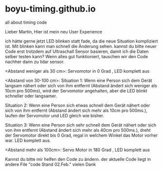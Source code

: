 # boyu-timing.github.io
all about timing code

Lieber Martin,
Hier ist mein neu User Experience

ich hätte gerne jetzt LED blinken statt fade, da die neue Situation kompliziert ist. Mit blinken kann man schnell die Änderung sehen.
kannst du bitte neuer Code erst trotzdem auf Ultraschall Sensor basieren, damit ich die Daten selber testen kann?
Wenn alles gut funktioniert, tauschen wir den Code nachher dann zu lidar sensor.



<Abstand weniger als 30 cm>:
Servomotor in 0 Grad , LED komplett aus

<Abstand von 30-100 cm>:
Situation 1: Wenn eine Person sich dem Gerät langsam nähert oder sich von ihm entfernt (Abstand ändert sich weniger als 10cm pro 500ms),  wird der Servomotor angehalten, aber die LED blinkt schneller oder langsamer.

Situation 2: Wenn eine Person sich etwas schnell dem Gerät nähert oder sich von ihm entfernt (Abstand ändert sich mehr als 10cm pro 500ms.),  laufen der Servomotor und LED gleich wie bisher.

Situation 3: Wenn eine Person sich sehr schnell dem Gerät nähert oder sich von ihm entfernt (Abstand ändert sich mehr als 40cm pro 500ms.), dreht der Servomotor direkt bis 0 Grad, regal in welchem Winkel das Motor vorher war. LED komplett aus.

<Abstand mehr als 100cm>:
Servo Motor in 180 Grad , LED komplett aus


Kannst du bitte mir helfen den Code zu ändern.
der aktuelle Code liegt in andere File "code Stand 02.Feb."
vielen Dank

